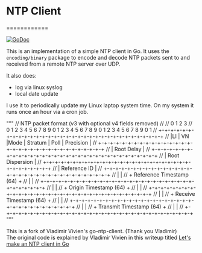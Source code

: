 # NTP Client
============

[![GoDoc](https://img.shields.io/badge/GoDoc-Reference-blue?style=for-the-badge&logo=go)](https://pkg.go.dev/github.com/gotamer/ntpc?tab=doc)

This is an implementation of a simple NTP client in Go. It uses the `encoding/binary` package to encode and decode NTP packets sent to and received from a remote NTP server over UDP.

It also does:

- log via linux syslog
- local date update

I use it to periodically update my Linux laptop system time.
On my system it runs once an hour via a cron job.

"""
// NTP packet format (v3 with optional v4 fields removed)
//
// 0                   1                   2                   3
// 0 1 2 3 4 5 6 7 8 9 0 1 2 3 4 5 6 7 8 9 0 1 2 3 4 5 6 7 8 9 0 1
// +-+-+-+-+-+-+-+-+-+-+-+-+-+-+-+-+-+-+-+-+-+-+-+-+-+-+-+-+-+-+-+-+
// |LI | VN  |Mode |    Stratum     |     Poll      |  Precision   |
// +-+-+-+-+-+-+-+-+-+-+-+-+-+-+-+-+-+-+-+-+-+-+-+-+-+-+-+-+-+-+-+-+
// |                         Root Delay                            |
// +-+-+-+-+-+-+-+-+-+-+-+-+-+-+-+-+-+-+-+-+-+-+-+-+-+-+-+-+-+-+-+-+
// |                         Root Dispersion                       |
// +-+-+-+-+-+-+-+-+-+-+-+-+-+-+-+-+-+-+-+-+-+-+-+-+-+-+-+-+-+-+-+-+
// |                          Reference ID                         |
// +-+-+-+-+-+-+-+-+-+-+-+-+-+-+-+-+-+-+-+-+-+-+-+-+-+-+-+-+-+-+-+-+
// |                                                               |
// +                     Reference Timestamp (64)                  +
// |                                                               |
// +-+-+-+-+-+-+-+-+-+-+-+-+-+-+-+-+-+-+-+-+-+-+-+-+-+-+-+-+-+-+-+-+
// |                                                               |
// +                      Origin Timestamp (64)                    +
// |                                                               |
// +-+-+-+-+-+-+-+-+-+-+-+-+-+-+-+-+-+-+-+-+-+-+-+-+-+-+-+-+-+-+-+-+
// |                                                               |
// +                      Receive Timestamp (64)                   +
// |                                                               |
// +-+-+-+-+-+-+-+-+-+-+-+-+-+-+-+-+-+-+-+-+-+-+-+-+-+-+-+-+-+-+-+-+
// |                                                               |
// +                      Transmit Timestamp (64)                  +
// |                                                               |
// +-+-+-+-+-+-+-+-+-+-+-+-+-+-+-+-+-+-+-+-+-+-+-+-+-+-+-+-+-+-+-+-+
"""



This is a fork of Vladimir Vivien's go-ntp-client. (Thank you Vladimir)  
The original code is explained by Vladimir Vivien in this writeup titled [Let's make an NTP client in Go](https://medium.com/learning-the-go-programming-language/lets-make-an-ntp-client-in-go-287c4b9a969f)
